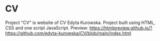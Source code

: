 # CV
Project "CV" is website of CV Edyta Kurowska. Project built using HTML, CSS and one script JavaScript.
Preview: https://htmlpreview.github.io/?https://github.com/edyta-kurowska/CV/blob/main/index.html
